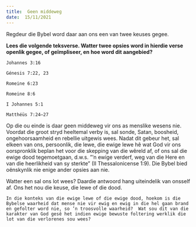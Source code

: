 ```yaml
---
title:  Geen middeweg
date:  15/11/2021
---
```


Regdeur die Bybel word daar aan ons een van twee keuses gegee.

**Lees die volgende teksverse. Watter twee opsies word in hierdie verse openlik gegee, of geïmpliseer, en hoe word dit aangebied?**

`Johannes 3:16`

`Génesis 7:22, 23`

`Romeine 6:23`

`Romeine 8:6`

`I Johannes 5:1`

`Matthéüs 7:24–27`

Op die ou einde is daar geen middeweg vir ons as menslike wesens nie. Voordat die groot stryd heeltemal verby is, sal sonde, Satan, boosheid, ongehoorsaamheid en rebellie uitgewis wees. Nadat dit gebeur het, sal elkeen van ons, persoonlik, die lewe, die ewige lewe hê wat God vir ons oorspronklik beplan het voor die skepping van die wêreld af, of ons sal die ewige dood tegemoetgaan, d.w.s. ”’n ewige verderf, weg van die Here en van die heerlikheid van sy sterkte” (II Thessalonicense 1:9). Die Bybel bied oënskynlik nie enige ander opsies aan nie.

Watter een sal ons lot wees? Daardie antwoord hang uiteindelik van onsself af. Ons het nou die keuse, die lewe of die dood.

`In die konteks van die ewige lewe of die ewige dood, hoekom is die Bybelse waarheid dat mense nie vir ewig en ewig in die hel gaan brand en gefolter word nie, so ’n troosvolle waarheid?  Wat sou dit van die karakter van God gesê het indien ewige bewuste foltering werklik die lot van die verlorenes sou wees?`